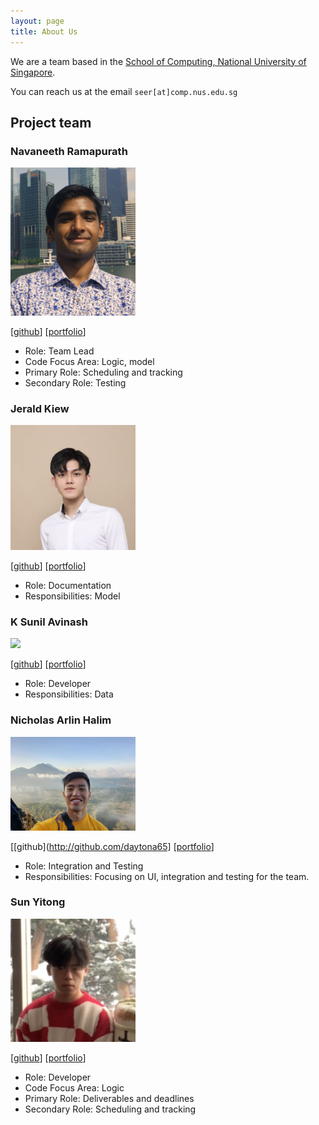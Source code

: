 ```yaml
---
layout: page
title: About Us
---
```


We are a team based in the [School of Computing, National University of Singapore](http://www.comp.nus.edu.sg).

You can reach us at the email `seer[at]comp.nus.edu.sg`

## Project team

### Navaneeth Ramapurath

<img src="images/nramapurath.png" width="200px">

[[github](https://github.com/nramapurath)]
[[portfolio](team/nramapurath.md)]

- Role: Team Lead
- Code Focus Area: Logic, model
- Primary Role: Scheduling and tracking
- Secondary Role: Testing

### Jerald Kiew

<img src="images/jeraldkiew.png" width="200px">

[[github](http://github.com/jeraldkiew)]
[[portfolio](team/johndoe.md)]

- Role: Documentation
- Responsibilities: Model

### K Sunil Avinash

<img src="images/johndoe.png" width="200px">

[[github](http://github.com/johndoe)] [[portfolio](team/johndoe.md)]

- Role: Developer
- Responsibilities: Data

### Nicholas Arlin Halim

<img src="images/daytona65.png" width="200px">

[[github](http://github.com/daytona65]
[[portfolio](team/johndoe.md)]

- Role: Integration and Testing
- Responsibilities: Focusing on UI, integration and testing for the team.

### Sun Yitong

<img src="images/yitong241.png" width="200px">

[[github](http://github.com/yitong241)]
[[portfolio](team/yitong241.md)]

- Role: Developer
- Code Focus Area: Logic
- Primary Role: Deliverables and deadlines
- Secondary Role: Scheduling and tracking

